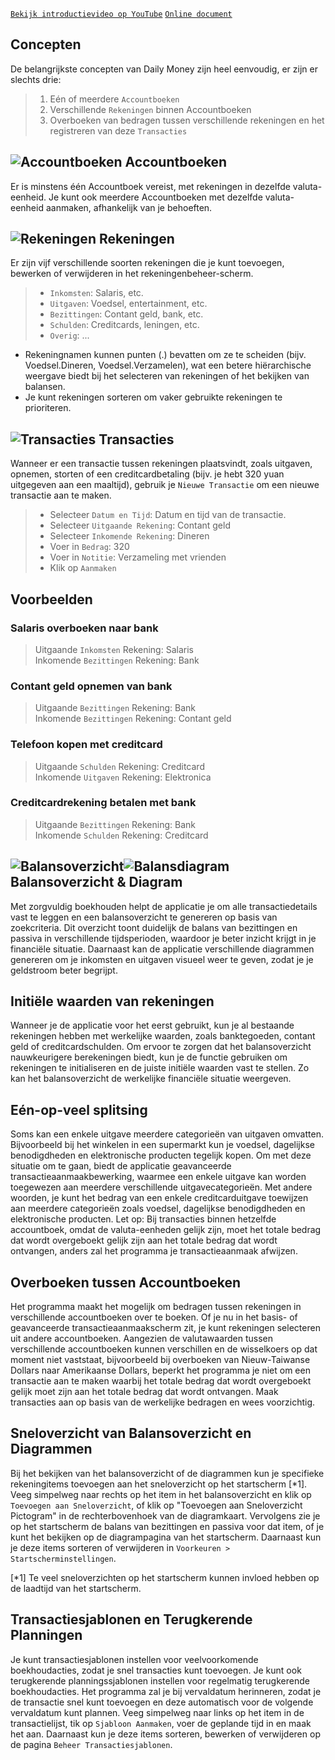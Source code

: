 [`Bekijk introductievideo op YouTube`](https://youtu.be/uN3GkA_Afuw)
[`Online document`](https://colaorange.gitbook.io/daily-money-one-doc/eng)

## Concepten

De belangrijkste concepten van Daily Money zijn heel eenvoudig, er zijn er slechts drie:

> 1. Eén of meerdere `Accountboeken`
> 2. Verschillende `Rekeningen` binnen Accountboeken
> 3. Overboeken van bedragen tussen verschillende rekeningen en het registreren van deze `Transacties`

## ![Accountboeken](icon:///notebook-multiple) Accountboeken

Er is minstens één Accountboek vereist, met rekeningen in dezelfde valuta-eenheid. Je kunt ook meerdere Accountboeken met dezelfde valuta-eenheid aanmaken, afhankelijk van je behoeften.

## ![Rekeningen](icon:///bookmark-multiple) Rekeningen

Er zijn vijf verschillende soorten rekeningen die je kunt toevoegen, bewerken of verwijderen in het rekeningenbeheer-scherm.

> - `Inkomsten`: Salaris, etc.
> - `Uitgaven`: Voedsel, entertainment, etc.
> - `Bezittingen`: Contant geld, bank, etc.
> - `Schulden`: Creditcards, leningen, etc.
> - `Overig`: ...

* Rekeningnamen kunnen punten (.) bevatten om ze te scheiden (bijv. Voedsel.Dineren, Voedsel.Verzamelen), wat een betere hiërarchische weergave biedt bij het selecteren van rekeningen of het bekijken van balansen.
* Je kunt rekeningen sorteren om vaker gebruikte rekeningen te prioriteren.

## ![Transacties](icon:///receipt) Transacties 

Wanneer er een transactie tussen rekeningen plaatsvindt, zoals uitgaven, opnemen, storten of een creditcardbetaling (bijv. je hebt 320 yuan uitgegeven aan een maaltijd), gebruik je `Nieuwe Transactie` om een nieuwe transactie aan te maken.
> - Selecteer `Datum en Tijd`: Datum en tijd van de transactie.
> - Selecteer `Uitgaande Rekening`: Contant geld
> - Selecteer `Inkomende Rekening`: Dineren
> - Voer in `Bedrag`: 320
> - Voer in `Notitie`: Verzameling met vrienden
> - Klik op `Aanmaken`

## Voorbeelden

### Salaris overboeken naar bank

> Uitgaande `Inkomsten` Rekening: Salaris  
> Inkomende `Bezittingen` Rekening: Bank  

### Contant geld opnemen van bank

> Uitgaande `Bezittingen` Rekening: Bank  
> Inkomende `Bezittingen` Rekening: Contant geld  

### Telefoon kopen met creditcard

> Uitgaande `Schulden` Rekening: Creditcard  
> Inkomende `Uitgaven` Rekening: Elektronica  

### Creditcardrekening betalen met bank

> Uitgaande `Bezittingen` Rekening: Bank  
> Inkomende `Schulden` Rekening: Creditcard  

## ![Balansoverzicht](icon:///scale-balance)![Balansdiagram](icon:///chart-pie) Balansoverzicht & Diagram

Met zorgvuldig boekhouden helpt de applicatie je om alle transactiedetails vast te leggen en een balansoverzicht te genereren op basis van zoekcriteria. Dit overzicht toont duidelijk de balans van bezittingen en passiva in verschillende tijdsperioden, waardoor je beter inzicht krijgt in je financiële situatie. Daarnaast kan de applicatie verschillende diagrammen genereren om je inkomsten en uitgaven visueel weer te geven, zodat je je geldstroom beter begrijpt.

## Initiële waarden van rekeningen

Wanneer je de applicatie voor het eerst gebruikt, kun je al bestaande rekeningen hebben met werkelijke waarden, zoals banktegoeden, contant geld of creditcardschulden. Om ervoor te zorgen dat het balansoverzicht nauwkeurigere berekeningen biedt, kun je de functie gebruiken om rekeningen te initialiseren en de juiste initiële waarden vast te stellen. Zo kan het balansoverzicht de werkelijke financiële situatie weergeven.

## Eén-op-veel splitsing

Soms kan een enkele uitgave meerdere categorieën van uitgaven omvatten. Bijvoorbeeld bij het winkelen in een supermarkt kun je voedsel, dagelijkse benodigdheden en elektronische producten tegelijk kopen. Om met deze situatie om te gaan, biedt de applicatie geavanceerde transactieaanmaakbewerking, waarmee een enkele uitgave kan worden toegewezen aan meerdere verschillende uitgavecategorieën. Met andere woorden, je kunt het bedrag van een enkele creditcarduitgave toewijzen aan meerdere categorieën zoals voedsel, dagelijkse benodigdheden en elektronische producten. Let op: Bij transacties binnen hetzelfde accountboek, omdat de valuta-eenheden gelijk zijn, moet het totale bedrag dat wordt overgeboekt gelijk zijn aan het totale bedrag dat wordt ontvangen, anders zal het programma je transactieaanmaak afwijzen.

## Overboeken tussen Accountboeken

Het programma maakt het mogelijk om bedragen tussen rekeningen in verschillende accountboeken over te boeken. Of je nu in het basis- of geavanceerde transactieaanmaakscherm zit, je kunt rekeningen selecteren uit andere accountboeken. Aangezien de valutawaarden tussen verschillende accountboeken kunnen verschillen en de wisselkoers op dat moment niet vaststaat, bijvoorbeeld bij overboeken van Nieuw-Taiwanse Dollars naar Amerikaanse Dollars, beperkt het programma je niet om een transactie aan te maken waarbij het totale bedrag dat wordt overgeboekt gelijk moet zijn aan het totale bedrag dat wordt ontvangen. Maak transacties aan op basis van de werkelijke bedragen en wees voorzichtig.

## Sneloverzicht van Balansoverzicht en Diagrammen

Bij het bekijken van het balansoverzicht of de diagrammen kun je specifieke rekeningitems toevoegen aan het sneloverzicht op het startscherm [*1]. Veeg simpelweg naar rechts op het item in het balansoverzicht en klik op `Toevoegen aan Sneloverzicht`, of klik op "Toevoegen aan Sneloverzicht Pictogram" in de rechterbovenhoek van de diagramkaart. Vervolgens zie je op het startscherm de balans van bezittingen en passiva voor dat item, of je kunt het bekijken op de diagrampagina van het startscherm. Daarnaast kun je deze items sorteren of verwijderen in `Voorkeuren > Startscherminstellingen`.

[*1] Te veel sneloverzichten op het startscherm kunnen invloed hebben op de laadtijd van het startscherm.

## Transactiesjablonen en Terugkerende Planningen

Je kunt transactiesjablonen instellen voor veelvoorkomende boekhoudacties, zodat je snel transacties kunt toevoegen. Je kunt ook terugkerende planningssjablonen instellen voor regelmatig terugkerende boekhoudacties. Het programma zal je bij vervaldatum herinneren, zodat je de transactie snel kunt toevoegen en deze automatisch voor de volgende vervaldatum kunt plannen. Veeg simpelweg naar links op het item in de transactielijst, tik op `Sjabloon Aanmaken`, voer de geplande tijd in en maak het aan. Daarnaast kun je deze items sorteren, bewerken of verwijderen op de pagina `Beheer Transactiesjablonen`.
